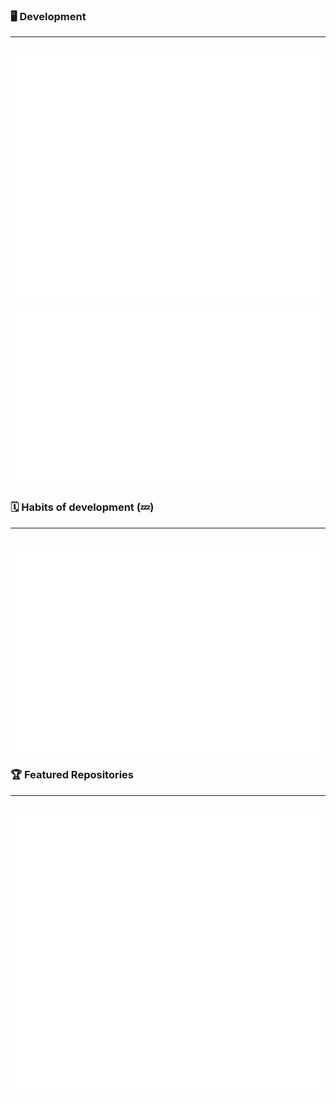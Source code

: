 
<!DOCTYPE html>
<html lang="en">
<head>
    <meta charset="UTF-8">
    <meta name="viewport" content="width=device-width, initial-scale=1.0">
    <link rel="stylesheet"
        href="https://fonts.googleapis.com/css2?family=Material+Symbols+Rounded:opsz,wght,FILL,GRAD@20..48,100..700,0..1,-50..200" />
        <link href="https://fonts.googleapis.com/css2?family=Roboto:ital,wght@0,100..900;1,100..900&display=swap"
        rel="stylesheet">
</head>
<body>


<h3><strong>🖥️ Development</strong></h3>
<hr>
<div style="display:flex;justify-content:center;padding-top:15px;"><img src="github-metrics.svg"></div>
<div style="display:flex;justify-content:center;padding-top:15px;"><img src="metrics-pagespeed.svg"></div>
<h3><strong>🗓️ Habits of development (💤)</strong></h3>
<hr>
<div style="display:flex;justify-content:center;padding-top:15px;"><img src="metrics-habits.svg"></div>
<h3><strong>🏆 Featured Repositories </strong></h3>
<hr>
<div style="display:flex;justify-content:center;padding-top:15px;"><img src="metrics-repo.svg"></div>

</body>
</html>
